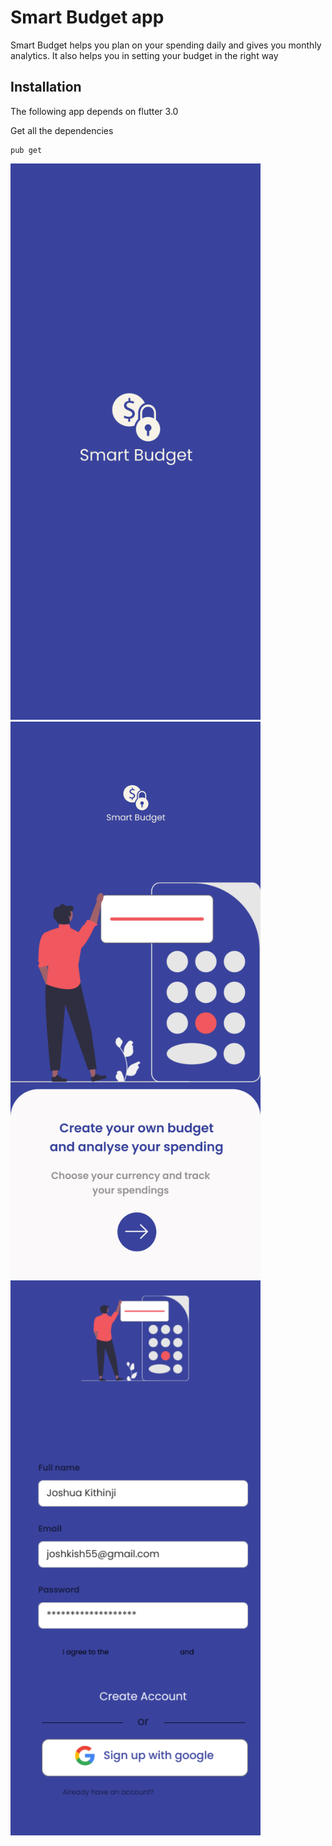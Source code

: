# Smart Budget app

Smart Budget helps you plan on your spending daily and gives you monthly analytics. It also helps you in setting your budget in the right way

## Installation

The following app depends on flutter 3.0

Get all the dependencies
```
pub get
```

<img src="./splash.png" width="400">


<img src="./onboarding.png" width="400">


<img src="./register.png" width="400">
